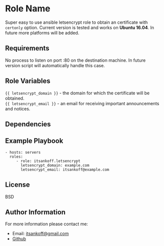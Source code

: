 Role Name
=========

Super easy to use ansible letsencrypt role to obtain an certificate with `certonly` option.
Current version is tested and works on __Ubuntu 16.04__. In future more platforms will be added.

Requirements
------------

No process to listen on port :80 on the destination machine. In future version
script will automatically handle this case.

Role Variables
--------------

`{{ letsencrypt_domain }}` - the domain for which the certificate will be obtained.  
`{{ letsencrypt_email }}` - an email for receiving important announcements and notices.

Dependencies
------------


Example Playbook
----------------

```
- hosts: servers
  roles:
     - role: itsankoff.letsencrypt
       letsencrypt_domain: example.com
       letsencrypt_email: itsankoff@example.com
```


License
-------

BSD

Author Information
------------------

For more information please contact me:
* Email: itsankoff@gmail.com
* [Github](https://github.com/itsankoff)
